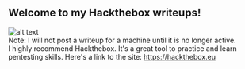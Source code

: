 ## Welcome to my Hackthebox writeups!
![alt text](https://www.hackthebox.eu/badge/image/111403)
<br>Note: I will not post a writeup for a machine until it is no longer active.
<br>
I highly recommend Hackthebox. It's a great tool to practice and learn pentesting skills.
Here's a link to the site: https://hackthebox.eu
